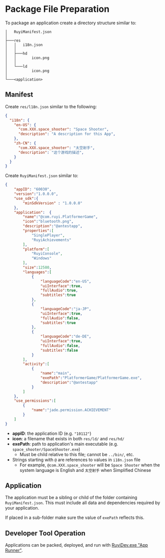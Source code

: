 # Package File Preparation

To package an application create a directory structure similar to:
```
│   RuyiManifest.json
│
├───res
│   │   i18n.json
│   │
│   ├───hd
│   │       icon.png
│   │
│   └───ld
│           icon.png
│
└───<application>
```

## Manifest

Create `res/l18n.json` similar to the following:
```json
{
  "i18n": {
    "en-US": {
      "com.XXX.space_shooter": "Space Shooter",
      "description": "A description for this App",
    },
    "zh-CN": {
      "com.XXX.space_shooter": "太空射手",
      "description": "这个游戏的描述",
    }
  }
}
```

Create `RuyiManifest.json` similar to:
```json
{
	"appID": "60030",
	"version":"1.0.0.0",
	"use_sdk":{
		"minSdkVersion" : "1.0.0.0"
	},
	"application":	{
		"name":"@com.ruyi.PlatformerGame",
		"icon":"bluetooth.png",
		"description":"@antestapp",
		"properties":[
			"SinglePlayer",
			"RuyiAchievements"
		],
		"platform":[
			"RuyiConsole",
			"Windows"
		],
		"size":12580,
		"languages":[
			{
				"languageCode":"en-US",
				"uiInterface":true,
				"fullAudio":true,
				"subtitles":true
			},
			{
				"languageCode":"ja-JP",
				"uiInterface":true,
				"fullAudio":false,
				"subtitles":true
			},
			{
				"languageCode":"de-DE",
				"uiInterface":true,
				"fullAudio":false,
				"subtitles":false
			}
		],
		"activity":[
			{
				"name":"main",
				"exePath":"PlatformerGame/PlatformerGame.exe",
				"description":"@antestapp"
			}
		]
	},
	"use_permissions":[
		{
			"name":"jade.permission.ACHIEVEMENT"
		}
	]
}
```
- __appID__: the application ID (e.g. `"10112"`)
- __icon__: a filename that exists in both `res/ld/` and `res/hd/`
- __exePath__: path to application's main executable (e.g. `space_shooter/SpaceShooter.exe`)
    - Must be child relative to this file; cannot be `../bin/`, etc.
- Strings starting with `@` are references to values in `i18n.json` file
    - For example, `@com.XXX.space_shooter` will be `Space Shooter` when the system language is English and `太空射手` when Simplified Chinese


## Application

The application must be a sibling or child of the folder containing `RuyiManifest.json`.  This must include all data and dependencies required by your application.

If placed in a sub-folder make sure the value of `exePath` reflects this.


## Developer Tool Operation

Applications can be packed, deployed, and run with [RuyiDev.exe "App Runner"](../topics/devtool.md#app-runner).
